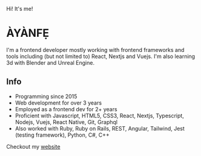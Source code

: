 Hi! It's me!
# ÀYÀNFẸ

I'm a frontend developer mostly working with frontend frameworks and tools including (but not limited to) React, Nextjs and Vuejs. I'm also learning 3d with Blender and Unreal Engine.

## Info
- Programming since 2015
- Web development for over 3 years
- Employed as a frontend dev for 2+ years
- Proficient with Javascript, HTML5, CSS3, React, Nextjs, Typescript, Nodejs, Vuejs, React Native, Git, Graphql
- Also worked with Ruby, Ruby on Rails, REST, Angular, Tailwind, Jest (testing framework), Python, C#, C++

Checkout my [website](https://cirqlar.vercel.app/)